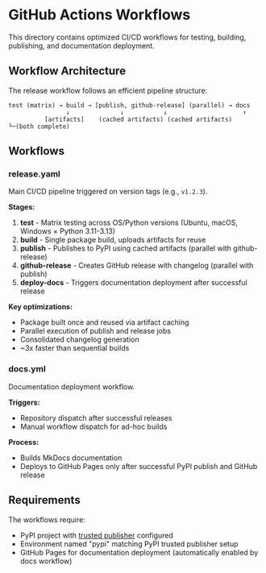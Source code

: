# GitHub Actions Workflows

This directory contains optimized CI/CD workflows for testing, building,
publishing, and documentation deployment.

## Workflow Architecture

The release workflow follows an efficient pipeline structure:

```
test (matrix) → build → [publish, github-release] (parallel) → docs
                ↓              ↓           ↓                     ↑
          [artifacts]    (cached artifacts) (cached artifacts)  └─(both complete)
```

## Workflows

### release.yaml
Main CI/CD pipeline triggered on version tags (e.g., `v1.2.3`).

**Stages:**
1. **test** - Matrix testing across OS/Python versions (Ubuntu, macOS, Windows × Python 3.11-3.13)
2. **build** - Single package build, uploads artifacts for reuse
3. **publish** - Publishes to PyPI using cached artifacts (parallel with github-release)
4. **github-release** - Creates GitHub release with changelog (parallel with publish)
5. **deploy-docs** - Triggers documentation deployment after successful release

**Key optimizations:**
- Package built once and reused via artifact caching
- Parallel execution of publish and release jobs
- Consolidated changelog generation
- ~3x faster than sequential builds

### docs.yml
Documentation deployment workflow.

**Triggers:**
- Repository dispatch after successful releases
- Manual workflow dispatch for ad-hoc builds

**Process:**
- Builds MkDocs documentation
- Deploys to GitHub Pages only after successful PyPI publish and GitHub release

## Requirements

The workflows require:
- PyPI project with [trusted publisher][trusted-publisher] configured
- Environment named "pypi" matching PyPI trusted publisher setup
- GitHub Pages for documentation deployment (automatically enabled by docs workflow)

<!-- End Links -->
[pypi]: https://pypi.org
[trusted-publisher]: https://docs.pypi.org/trusted-publishers/
